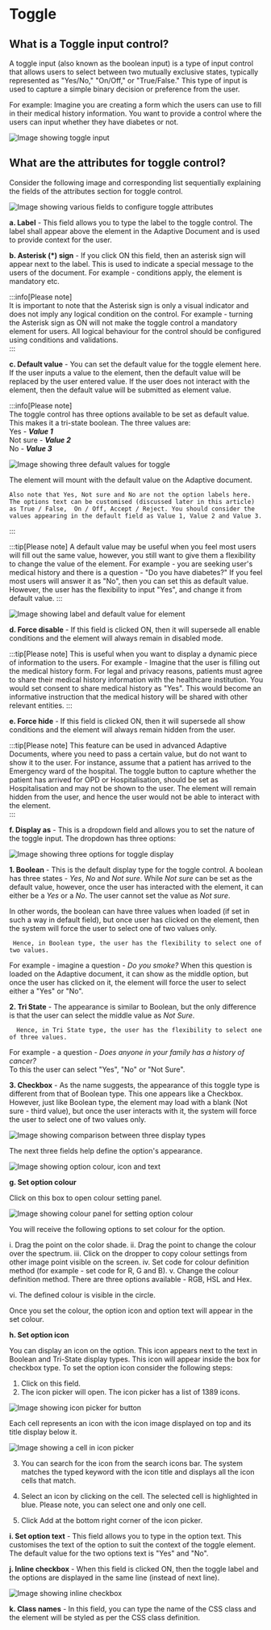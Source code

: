 # Toggle

## What is a Toggle input control?

A toggle input (also known as the boolean input) is a type of input control that allows users to select between two mutually exclusive states, typically represented as "Yes/No," "On/Off," or "True/False." This type of input is used to capture a simple binary decision or preference from the user.

For example: Imagine you are creating a form which the users can use to fill in their medical history information. You want to provide a control where the users can input whether they have diabetes or not.

![Image showing toggle input](<Toggle 1.png>)

## What are the attributes for toggle control?

Consider the following image and corresponding list sequentially explaining the fields of the attributes section for toggle control.

![Image showing various fields to configure toggle attributes](<Toggle 2.png>)

   **a. Label** - This field allows you to type the label to the toggle control. The label shall appear above the element in the Adaptive Document and is used to provide context for the user.

   **b. Asterisk (*) sign** - If you click ON this field, then an asterisk sign will appear next to the label. This is used to indicate a special message to the users of the document. For example - conditions apply, the element is mandatory etc.  

   :::info[Please note]  
   It is important to note that the Asterisk sign is only a visual indicator and does not imply any logical condition on the control. For example - turning the Asterisk sign as ON will not make the toggle control a mandatory element for users. All logical behaviour for the control should be configured using conditions and validations.  
   :::

   **c. Default value** - You can set the default value for the toggle element here. 
    If the user inputs a value to the element, then the default value will be replaced by the user entered value. If the user does not interact with the element, then the default value will be submitted as element value. 

:::info[Please note]  
    The toggle control has three options available to be set as default value. This makes it a tri-state boolean. The three values are:  
    Yes  - ***Value 1***  
    Not sure - ***Value 2***  
    No  - ***Value 3***

![Image showing three default values for toggle](<Toggle 3.png>)  

The element will mount with the default value on the Adaptive document. 

    Also note that Yes, Not sure and No are not the option labels here. The options text can be customised (discussed later in this article) as True / False,  On / Off, Accept / Reject. You should consider the values appearing in the default field as Value 1, Value 2 and Value 3.
:::  

   :::tip[Please note]
   A default value may be useful when you feel most users will fill out the same value, however, you still want to give them a flexibility to change the value of the element. For example - you are seeking user's medical history and there is a question - "Do you have diabetes?" If you feel most users will answer it as "No", then you can set this as default value.  However, the user has the flexibility to input "Yes", and change it from default value.
   :::

   ![Image showing label and default value for element](<Toggle 4.png>)

   **d. Force disable** - If this field is clicked ON, then it will supersede all enable conditions and the element will always remain in disabled mode.

   :::tip[Please note]
   This is useful when you want to display a dynamic piece of information to the users. For example - Imagine that the user is filling out the medical history form. For legal and privacy reasons, patients must agree to share their medical history information with the healthcare institution. You would set consent to share medical history as "Yes". This would become an informative instruction that the medical history will be shared with other relevant entities. 
   :::

   **e. Force hide** - If this field is clicked ON, then it will supersede all show conditions and the element will always remain hidden from the user.

   :::tip[Please note]
   This feature can be used in advanced Adaptive Documents, where you need to pass a certain value, but do not want to show it to the user. For instance, assume that a patient has arrived to the Emergency ward of the hospital. The toggle button to capture whether the patient has arrived for OPD or Hospitalisation, should be set as Hospitalisation and may not be shown to the user. The element will remain hidden from the user, and hence the user would not be able to interact with the element.  
   :::

   **f. Display as** - This is a dropdown field and allows you to set the nature of the toggle input. The dropdown has three options:

   ![Image showing three options for toggle display](<Toggle 5.png>)

   **1. Boolean** - This is the default display type for the toggle control. A boolean has three states - _Yes_, _No_ and _Not sure_. While _Not sure_ can be set as the default value, however, once the user has interacted with the element, it can either be a _Yes_ or a _No_. The user cannot set the value as _Not sure_.   

   In other words, the boolean can have three values when loaded (if set in such a way in default field), but once user has clicked on the element, then the system will force the user to select one of two values only.   
   
     Hence, in Boolean type, the user has the flexibility to select one of two values.

   For example - imagine a question - *Do you smoke?* 
   When this question is loaded on the Adaptive document, it can show as the middle option, but once the user has clicked on it, the element will force the user to select either a "Yes" or "No".

   **2. Tri State** - The appearance is similar to Boolean, but the only difference is that the user can select the middle value as _Not Sure_. 

      Hence, in Tri State type, the user has the flexibility to select one of three values.    
      
 For example - a question - _Does anyone in your family has a history of cancer?_   
 To this the user can select "Yes", "No" or "Not Sure".  

   **3. Checkbox** - As the name suggests, the appearance of this toggle type is different from that of Boolean type. This one appears like a Checkbox. However, just like Boolean type, the element may load with a blank (Not sure - third value), but once the user interacts with it, the system will force the user to select one of two values only.
 
   ![Image showing comparison between three display types](<Toggle 6.png>)
   
   The next three fields help define the option's appearance.

   ![Image showing option colour, icon and text](<Toggle 12.png>)

   **g. Set option colour**

Click on this box to open colour setting panel.

![Image showing colour panel for setting option colour](<Toggle 9.png>)

You will receive the following options to set colour for the option.

i. Drag the point on the color shade.
ii. Drag the point to change the colour over the spectrum.
iii. Click on the dropper to copy colour settings from other image point visible on the screen.
iv. Set code for colour definition method (for example - set code for R, G and B).
v. Change the colour definition method. There are three options available - RGB, HSL and Hex.

vi. The defined colour is visible in the circle.

Once you set the colour, the option icon and option text will appear in the set colour.

**h. Set option icon**

You can display an icon on the option. This icon appears next to the text in Boolean and Tri-State display types. This icon will appear inside the box for checkbox type.  To set the option icon consider the following steps:

1. Click on this field.
2. The icon picker will open.  The icon picker has a list of 1389 icons. 

![Image showing icon picker for button](<Toggle 10.png>)  

Each cell represents an icon with the icon image displayed on top and its title display below it. 

![Image showing a cell in icon picker](<Toggle 11.png>)  

3. You can search for the icon from the search icons bar. The system matches the typed keyword with the icon title and displays all the icon cells that match. 

4. Select an icon by clicking on the cell. The selected cell is highlighted in blue. Please note, you can select one and only one cell.

5. Click Add at the bottom right corner of the icon picker.


**i. Set option text** - This field allows you to type in the option text. This customises the text of the option to suit the context of the toggle element. The default value for the two options text is "Yes" and "No".

**j. Inline checkbox** - When this field is clicked ON, then the toggle label and the options are displayed in the same line (instead of next line).

![Image showing inline checkbox](<Toggle 13.png>)

**k. Class names** - In this field, you can type the name of the CSS class and the element will be styled as per the CSS class definition.


